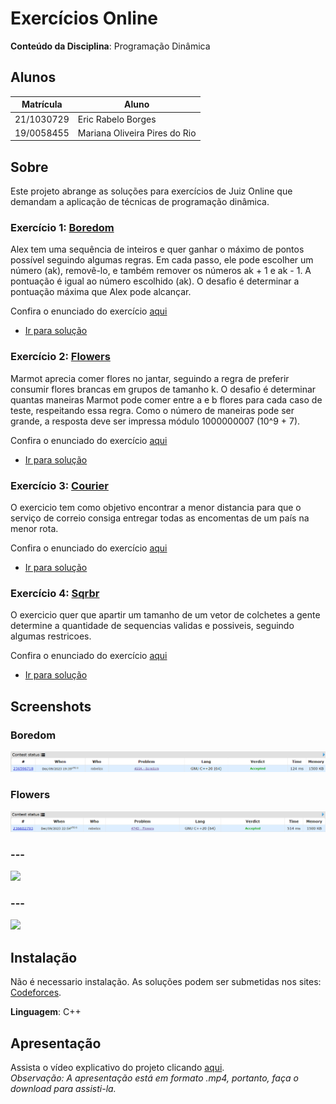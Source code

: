 # Exercícios Online

**Conteúdo da Disciplina**: Programação Dinâmica <br>

## Alunos
|Matrícula | Aluno |
| -- | -- |
| 21/1030729  |  Eric Rabelo Borges |
| 19/0058455  |  Mariana Oliveira Pires do Rio |

## Sobre 

Este projeto abrange as soluções para exercícios de Juiz Online que demandam a aplicação de técnicas de programação dinâmica.
 
### Exercício 1:  [Boredom](https://codeforces.com/problemset/problem/455/A)

Alex tem uma sequência de inteiros e quer ganhar o máximo de pontos possível seguindo algumas regras. Em cada passo, ele pode escolher um número (ak), removê-lo, e também remover os números ak + 1 e ak - 1. A pontuação é igual ao número escolhido (ak). O desafio é determinar a pontuação máxima que Alex pode alcançar. 

Confira o enunciado do exercício [aqui](https://codeforces.com/problemset/problem/455/A)

- [Ir para solução](Solutions/Boredom.cpp)

### Exercício 2: [Flowers](https://codeforces.com/problemset/problem/474/D)

Marmot aprecia comer flores no jantar, seguindo a regra de preferir consumir flores brancas em grupos de tamanho k. O desafio é determinar quantas maneiras Marmot pode comer entre a e b flores para cada caso de teste, respeitando essa regra. Como o número de maneiras pode ser grande, a resposta deve ser impressa módulo 1000000007 (10^9 + 7).

Confira o enunciado do exercício [aqui](https://codeforces.com/problemset/problem/474/D)

- [Ir para solução](Solutions/Flowers.cpp)
### Exercício 3: [Courier](https://www.spoj.com/problems/COURIER/)

O exercicio tem como objetivo encontrar a menor distancia para que o serviço de correio consiga entregar todas as encomentas de um país na menor rota.

Confira o enunciado do exercício [aqui](https://www.spoj.com/problems/COURIER/)

- [Ir para solução](Solutions/courier.cpp)

### Exercício 4: [Sqrbr](https://www.spoj.com/problems/SQRBR/)

O exercicio quer que apartir um tamanho de um vetor de colchetes a gente determine a quantidade de sequencias validas e possiveis, seguindo algumas restricoes.

Confira o enunciado do exercício [aqui](https://www.spoj.com/problems/SQRBR/)

- [Ir para solução](Solutions/sqrbr.cpp)


## Screenshots

### Boredom
![](Assets/Boredom.png)

### Flowers
![](Assets/Flowers.png)

### ---
![](Assets/Dr.EvilUnderscores.png)

### ---
![](Assets/aGoodString.cpp.png)

## Instalação 
Não é necessario instalação. As soluções podem ser submetidas nos sites: [Codeforces](https://codeforces.com/).

**Linguagem**: C++<br>

## Apresentação
Assista o vídeo explicativo do projeto clicando [aqui](/Apresentação.mp4). <br>
*Observação: A apresentação está em formato .mp4, portanto, faça o download para assisti-la.*